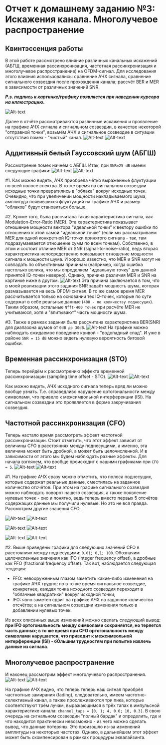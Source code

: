 # Отчет к домашнему заданию №3: Искажения канала. Многолучевое распространение

## Квинтэссенция работы
 В этой работе рассмотрено влияние различных канальных искажений (АБГШ, временная рассинхронизация, частотная рассинхронизация и многолучевое распространение) на OFDM-сигнал. Для исследования этого влияния использовались: сравнение АЧХ сигнала, сравнение сигнального созвездия после прохождения канала; рассчёт BER и MER в зависимости от различных значений SNR.

 _**P.s. подпись к картинке/графику появляется при наведении курсора на иллюстрацию.**_

 ![Alt-text](<graphs/task3.png> "Пайп-лайн задания")

 Далее в отчёте рассматриваются различные искажения и проявление на графике АЧХ сигнала и сигнальном созвездии, в качестве некоторой "отправной точки", возьмём АЧХ и сигнальное созвездие в ситуации отсутствия помех - "чистый" канал.
 ![Alt-text](<graphs/clean_sig.png> "График №1. АЧХ при отсутствии помех")
 ![Alt-text](<graphs/sc_clean.png> "График №2. Сигнальное созвездие при отсутствии помех")

## Аддитивный белый Гауссовский шум (АБГШ)
 Рассмотрение помех начнём с АБГШ. Итак, при `SNR=25 dB` имеем следующие графики:
 ![Alt-text](<graphs/25snr_sig.png> "График №3. АЧХ при АБГШ (SNR=25dB)")
 ![Alt-text](<graphs/sc_noise.png> "График №4. Сигнальное созвездие при АБГШ (SNR=25dB)")

 #1. Как можно видеть, АЧХ приобрела чётко выраженные флуктуации по всей полосе спектра. В то же время на сигнальном созвездии исходные точки превратились в "облака" вокруг исходных точек. Очевидно, что при увеличении мощности накладываемого шума, амплитуда появившихся флуктуаций на графике АЧХ и размер "облаков" будут становиться больше.

 #2. Кроме того, была рассчитана такая характеристика сигнала, как Modulation-Error-Ratio (MER). Эта характеристика показывает отношение мощности вектора "идеальной точки" к вектору ошибки по отношению к этой самой "идеальной точке" (если мы рассматриваем MER для одной конкретной IQ-точки принятого сигнала - так, там подразумаевается отношение сумм по всем точкам). Собственно, в этом и состоит отличие MER от SNR (signal-to-noise-ratio), ведь вторая характеристика непосредственно показывает отношение мощности сигнала к мощности шума. И хорошо известно, что MER и SNR могут не совпадать по объективным причинам (например, когда ошибка настолько велика, что мы определяем "идеальную точку" для данной принятой IQ-точки неверно). Однако, причина различия MER и SNR на картинке ниже в другом. 
 ![Alt-text](<graphs/info.png> "Различие MER и SNR")
 Эта причина заключается в том, что в моей реализации этого задания SNR задаёт мощность шума, которая размазывается на весь OFDM-сигнал. В то же самое время MER рассчитывается только на основании тех IQ-точек, которые по сути содержат в себе реальные данные (`400 - по количеству поднесущих`). Таким образом, остальные `Nfft-400 точек` при расчёте MER не учитываюся, хотя и "впитывают" часть мощности шума.

 #3. Также в рамках задания была рассчитана характеристика BER(SNR) для диапазона шумов от `0dB до 30dB`.
 ![Alt-text](<graphs/ber(snr).png> "График №5. Характеристика BER(SNR)")
 На графике можно наблюдать ожидаемое поведение кривой - "водопадный спад". И уже в районе `SNR = 15 dB` можно видеть нулевую вероятность битовой ошибки.

## Временная рассинхронизация (STO)
 Теперь перейдём к рассмотрению эффекта временной рассинхронизации (sampling time offset - STO).
 ![Alt-text](<graphs/3sto_sig.png> "График №6. АЧХ при STO=3")
 ![Alt-text](<graphs/sc_sto.png> "График №7. Сигнальное созвездие при STO=3")

 Как можно видеть, АЧХ исходного сигнала теперь вряд ли можно вообще узнать. Т.е. справедливо нарушение ортогональности между символами, что привело к межсимвольной интерференции (ISI). На сигнальном созвездии это проявляется в форме закручивания созвездия.

## Частотной рассинхронизация (CFO)
 Теперь настало время рассмотреть эффект частотной рассинхронизации. Стоит отметить, что этот эффект зависит от величины CFO в расстояниях между поднесущими, а именно, эта величина может быть дробной, а может быть целочисленной. И в зависимости от этого мы будем наблюдать разные эффекты. Для начала взглянем, что вообще происходит с нашими графиками при `CFO = 5`.
 ![Alt-text](<graphs/5cfo_sig.png> "График №8. АЧХ при CFO=5")
 ![Alt-text](<graphs/sc_cfo.png> "График №9. Сигнальное созвездие при CFO=5")

 #1. На графике АЧХ сразу можно отметить, что полоса поднесущих, которые содержат реальные данные, сместилась на заданное количество отсчётов. При этом на графике сигнального созвездия можно наблюдать поворот нашего созвездия, а также появление нулевых точек - оно и понятно, ведь теперь вместо первых 5 отсчётов содержащих данные мы получили нулевые. Но это не вся правда. Рассмотрим другие значения CFO.

 ![Alt-text](<graphs/001cfo_sig.png> "График №10. АЧХ при CFO=1% от расстояния между поднесущими")
 ![Alt-text](<graphs/001sc_cfo.png> "График №11. Сигнальное созвездие при CFO=1% от расстояния между поднесущими")

 ![Alt-text](<graphs/01cfo_sig.png> "График №12. АЧХ при CFO=0.1 от расстояния между поднесущими")
 ![Alt-text](<graphs/01sc_cfo.png> "График №13. Сигнальное созвездие при CFO=0.1 от расстояния между поднесущими")

 ![Alt-text](<graphs/100cfo_sig.png> "График №12. АЧХ при CFO=100 расстояний между поднесущими")
 ![Alt-text](<graphs/100sc_cfo.png> "График №13. Сигнальное созвездие при CFO=100 расстояний между поднесущими")

 #2. Выше приведены графики для следующих значений CFO в расстояниях между поднесущими: `0,01; 0,1; 100`. Обозначим целочисленные значения как IFO (integer frequency offset), а дробные как FFO (fractional frequency offset). Так вот, наблюдается следующая тендеция:
 * FFO: невооруженным глазом заметить какие-либо изменения на графике АЧХ трудно; но в то же время сигнальное созвездие, конкретнее, каждая точка исходного созвездия переходит в "облачные квадратики" вокруг исходной точки;
 * IFO: явно заметен сдвиг на графике АЧХ на заданное количество отсчётов; а на сигнальном созвездии изменения только в добавлении нулевых точек.

 Из всех описанных выше изменений можно сделать следующий вывод: **при IFO ортогональность между символами сохраняется, но теряется часть данных; в то же время при CFO ортогональность между символами нарушается, что приводит к межсимвольной интерференции (ISI) - бОльшим трудностям при попытке извлечь данные из сигнала**.

## Многолучевое распространение
 И наконец рассмотрим эффект многолучевого распространения. 
 ![Alt-text](<graphs/mp_sig.png> "График №14. АЧХ при многолучевом распространении")
 ![Alt-text](<graphs/sc_mp.png> "График №15. Сигнальное созвездие при многолучевом распространении")

 На графике АЧХ видно, что теперь теперь наш сигнал приобрёл частнотные замирания (fading), следовательно, имеем частотно-селективный канал, а также прослеживаются три пика, которые соответствуют трём лучам, выражающимся в трёх тапах в импульсной характеристике канала: `channel_taps = [0, 1; 4, 0.6; 10, 0.3]`. В свою очередь на сигнальном созвездии "полный бардак" и определить, где и что находится практически невозможно - из чего можно сделать вывод, что данные потеряны. Это произошло из-за изменений амплитуды на некоторых частотах. Однако, в дальнейшем этот эффект может быть скомпенсирован в рамках процедуры эквалайзинга.